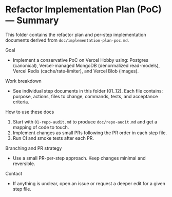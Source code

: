 # Refactor Implementation Plan (PoC) — Summary

This folder contains the refactor plan and per-step implementation documents derived from `doc/implementation-plan-poc.md`.

Goal
- Implement a conservative PoC on Vercel Hobby using: Postgres (canonical), Vercel-managed MongoDB (denormalized read-models), Vercel Redis (cache/rate-limiter), and Vercel Blob (images).

Work breakdown
- See individual step documents in this folder (01..12). Each file contains: purpose, actions, files to change, commands, tests, and acceptance criteria.

How to use these docs
1. Start with `01-repo-audit.md` to produce `doc/repo-audit.md` and get a mapping of code to touch.
2. Implement changes as small PRs following the PR order in each step file.
3. Run CI and smoke tests after each PR.

Branching and PR strategy
- Use a small PR-per-step approach. Keep changes minimal and reversible.

Contact
- If anything is unclear, open an issue or request a deeper edit for a given step file.
